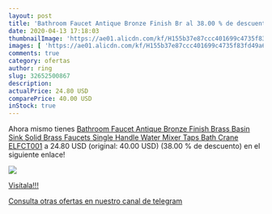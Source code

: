 ```yaml
---
layout: post
title: 'Bathroom Faucet Antique Bronze Finish Br al 38.00 % de descuento'
date: 2020-04-13 17:18:03
thumbnailImage: 'https://ae01.alicdn.com/kf/H155b37e87ccc401699c4735f83fd49a6R/Bathroom-Faucet-Antique-Bronze-Finish-Brass-Basin-Sink-Solid-Brass-Faucets-Single-Handle-Water-Mixer-Taps.jpg_350x350._SL200_.jpg'
images: [ 'https://ae01.alicdn.com/kf/H155b37e87ccc401699c4735f83fd49a6R/Bathroom-Faucet-Antique-Bronze-Finish-Brass-Basin-Sink-Solid-Brass-Faucets-Single-Handle-Water-Mixer-Taps.jpg_350x350._SL200_.jpg' ]
comments: true
category: ofertas
author: ring
slug: 32652500867
description:
actualPrice: 24.80 USD
comparePrice: 40.00 USD
inStock: true
---
```


Ahora mismo tienes [Bathroom Faucet Antique Bronze Finish Brass Basin Sink Solid Brass Faucets Single Handle Water Mixer Taps Bath Crane  ELFCT001](https://www.amazon.com/dp/32652500867/?tag=redken08-20) a 24.80 USD (original: 40.00 USD) (38.00 %  de descuento) en el siguiente enlace!

[![](https://ae01.alicdn.com/kf/H155b37e87ccc401699c4735f83fd49a6R/Bathroom-Faucet-Antique-Bronze-Finish-Brass-Basin-Sink-Solid-Brass-Faucets-Single-Handle-Water-Mixer-Taps.jpg_350x350._SL200_.jpg)](https://www.amazon.com/dp/32652500867/?tag=redken08-20)

[Visítala!!!](https://www.amazon.com/dp/32652500867/?tag=redken08-20)

[Consulta otras ofertas en nuestro canal de telegram](https://t.me/s/ofertas25)
